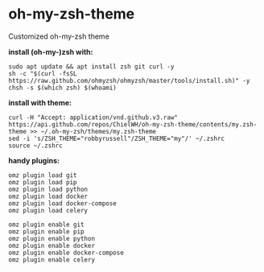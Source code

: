 # oh-my-zsh-theme
Customized oh-my-zsh theme 

__install (oh-my-)zsh with:__
```
sudo apt update && apt install zsh git curl -y
sh -c "$(curl -fsSL https://raw.github.com/ohmyzsh/ohmyzsh/master/tools/install.sh)" -y
chsh -s $(which zsh) $(whoami)
```

__install with theme:__
```
curl -H "Accept: application/vnd.github.v3.raw" https://api.github.com/repos/ChielWH/oh-my-zsh-theme/contents/my.zsh-theme >> ~/.oh-my-zsh/themes/my.zsh-theme
sed -i 's/ZSH_THEME="robbyrussell"/ZSH_THEME="my"/' ~/.zshrc
source ~/.zshrc
```

__handy plugins:__
```
omz plugin load git
omz plugin load pip
omz plugin load python
omz plugin load docker
omz plugin load docker-compose
omz plugin load celery

omz plugin enable git
omz plugin enable pip
omz plugin enable python
omz plugin enable docker
omz plugin enable docker-compose
omz plugin enable celery
```
